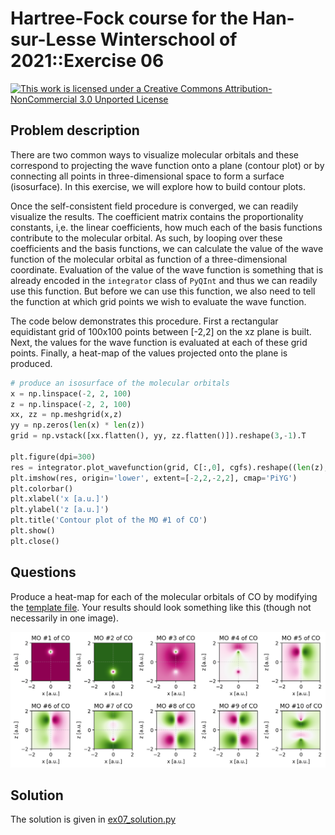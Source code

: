 # Hartree-Fock course for the Han-sur-Lesse Winterschool of 2021::Exercise 06

[![This work is licensed under a Creative Commons Attribution-NonCommercial 3.0 Unported License](https://i.creativecommons.org/l/by-nc/3.0/88x31.png)](http://creativecommons.org/licenses/by-nc/3.0/)

## Problem description
There are two common ways to visualize molecular orbitals and these correspond
to projecting the wave function onto a plane (contour plot) or by connecting
all points in three-dimensional space to form a surface (isosurface). In this
exercise, we will explore how to build contour plots.

Once the self-consistent field procedure is converged, we can readily
visualize the results. The coefficient matrix contains the proportionality
constants, i,e. the linear coefficients, how much each of the basis functions
contribute to the molecular orbital. As such, by looping over these coefficients
and the basis functions, we can calculate the value of the wave function of
the molecular orbital as function of a three-dimensional coordinate. Evaluation
of the value of the wave function is something that is already encoded in the
`integrator` class of `PyQInt` and thus we can readily use this function. But
before we can use this function, we also need to tell the function at which
grid points we wish to evaluate the wave function.

The code below demonstrates this procedure. First a rectangular equidistant
grid of 100x100 points between [-2,2] on the xz plane is built. Next, the
values for the wave function is evaluated at each of these grid points. Finally,
a heat-map of the values projected onto the plane is produced.

```python
# produce an isosurface of the molecular orbitals
x = np.linspace(-2, 2, 100)
z = np.linspace(-2, 2, 100)
xx, zz = np.meshgrid(x,z)
yy = np.zeros(len(x) * len(z))
grid = np.vstack([xx.flatten(), yy, zz.flatten()]).reshape(3,-1).T

plt.figure(dpi=300)
res = integrator.plot_wavefunction(grid, C[:,0], cgfs).reshape((len(z), len(x)))
plt.imshow(res, origin='lower', extent=[-2,2,-2,2], cmap='PiYG')
plt.colorbar()
plt.xlabel('x [a.u.]')
plt.ylabel('z [a.u.]')
plt.title('Contour plot of the MO #1 of CO')
plt.show()
plt.close()
```

## Questions
Produce a heat-map for each of the molecular orbitals of CO by modifying the
[template file](ex07_template.py). Your results should look 
something like this (though not necessarily in one image).

![Molecular orbitals of CO](../img/mos_co.png)

## Solution
The solution is given in [ex07_solution.py](ex07_solution.py)
